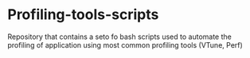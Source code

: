 # Profiling-tools-scripts
Repository that contains a seto fo bash scripts used to automate the profiling of application using most common profiling tools (VTune, Perf)

